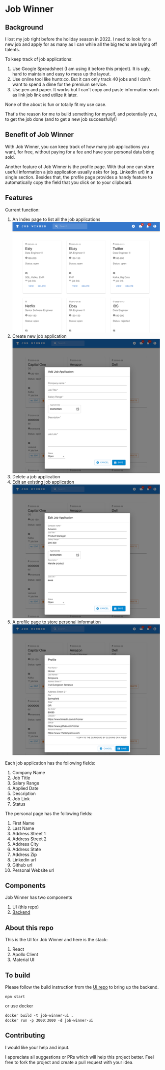 # Job Winner


## Background

I lost my job right before the holiday season in 2022. I need to look for a new job and apply for as many as I can while all the big techs are laying off talents.

To keep track of job applications:

1. Use Google Spreadsheet (I am using it before this project). It is ugly, hard to maintain and easy to mess up the layout.
1. Use online tool like huntr.co. But it can only track 40 jobs and I don't want to spend a dime for the premium service.
1. Use pen and paper. It works but I can't copy and paste information such as link job link and utilize it later.

None of the about is fun or totally fit my use case.

That's the reason for me to build something for myself, and potentially you, to get the job done (and to get a new job successfully!)

## Benefit of Job Winner

With Job Winner, you can keep track of how many job applications you want, for free, without paying for a fee and have your personal data being sold.

Another feature of Job Winner is the profile page. With that one can store useful information a job application usually asks for (eg. LinkedIn url) in a single section. Besides that, the profile page provides a handy feature to automatically copy the field that you click on to your clipboard.

## Features

Current function:
1. An Index page to list all the job applications
![index](readme-img/index.png)
1. Create new job application
![new](readme-img/add.png)
1. Delete a job application
1. Edit an existing job application
![edit](readme-img/edit.png)
1. A profile page to store personal information
![profile](readme-img/profile.png)

Each job application has the following fields:
1. Company Name
1. Job Title
1. Salary Range
1. Applied Date
1. Description
1. Job Link
1. Status

The personal page has the following fields:
1. First Name
1. Last Name
1. Address Street 1
1. Address Street 2
1. Address City
1. Address State
1. Address Zip
1. Linkedin url
1. Github url
1. Personal Website url

## Components

Job Winner has two components
1. UI (this repo)
1. [Backend](https://github.com/januschung/job-winner)

## About this repo

This is the UI for Job Winner and here is the stack:

1. React
1. Apollo Client
1. Material UI

## To build 

Please follow the build instruction from the [UI repo](https://github.com/januschung/job-winner) to bring up the backend.

```console
npm start
```
or use docker
```console
docker build -t job-winner-ui .
docker run -p 3000:3000 -d job-winner-ui
```

## Contributing 

I would like your help and input.

I appreciate all suggestions or PRs which will help this project better. Feel free to fork the project and create a pull request with your idea.

